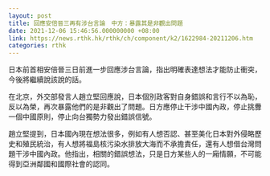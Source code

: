 ```yaml
---
layout: post
title: 回應安倍晉三再有涉台言論　中方：暴露其是非觀出問題
date: 2021-12-06 15:46:56.000000000 +08:00
link: https://news.rthk.hk/rthk/ch/component/k2/1622984-20211206.htm
categories: rthk
---
```


日本前首相安倍晉三日前進一步回應涉台言論，指出明確表達想法才能防止衝突，今後將繼續說該說的話。

在北京，外交部發言人趙立堅回應說，日本個別政客對自身錯誤和言行不以為恥，反以為榮，再次暴露他們的是非觀出了問題。日方應停止干涉中國內政，停止挑釁一個中國原則，停止向台獨勢力發出錯誤信號。

趙立堅提到，日本國內現在想法很多，例如有人想否認、甚至美化日本對外侵略歷史和殖民統治，有人想將福島核污染水排放大海而不承擔責任，還有人想借台灣問題干涉中國內政。他指出，相關的錯誤想法，只是日方某些人的一廂情願，不可能得到亞洲鄰國和國際社會的認同。
